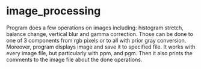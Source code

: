 image_processing
================

Program does a few operations on images including: histogram stretch, balance change, vertical blur and gamma correction. Those can be done to one of 3 components from rgb pixels or to all with prior gray conversion. Moreover, program displays image and save it to specified file.  It works with every image file, but particularly with ppm, and pgm. Then it also prints the comments to the image file about the done operations.

